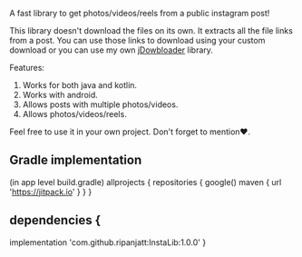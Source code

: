 A fast library to get photos/videos/reels from a  public instagram post!

This library doesn't download the files on its own. It extracts all the file links from a post.
You can use those links to download using your custom download or you can use my own <a href="https://github.com/ripanjatt/jDownloader">jDowbloader</a> library.

Features:
1. Works for both java and kotlin.
2. Works with android.
3. Allows posts with multiple photos/videos.
4. Allows photos/videos/reels.

Feel free to use it in your own project.
Don't forget to mention❤.

Gradle implementation
-
  (in app level build.gradle)
  allprojects {
    repositories {
        google()
        maven { url 'https://jitpack.io' }
    }
  }

  dependencies {
   ---
   implementation 'com.github.ripanjatt:InstaLib:1.0.0'
  }
